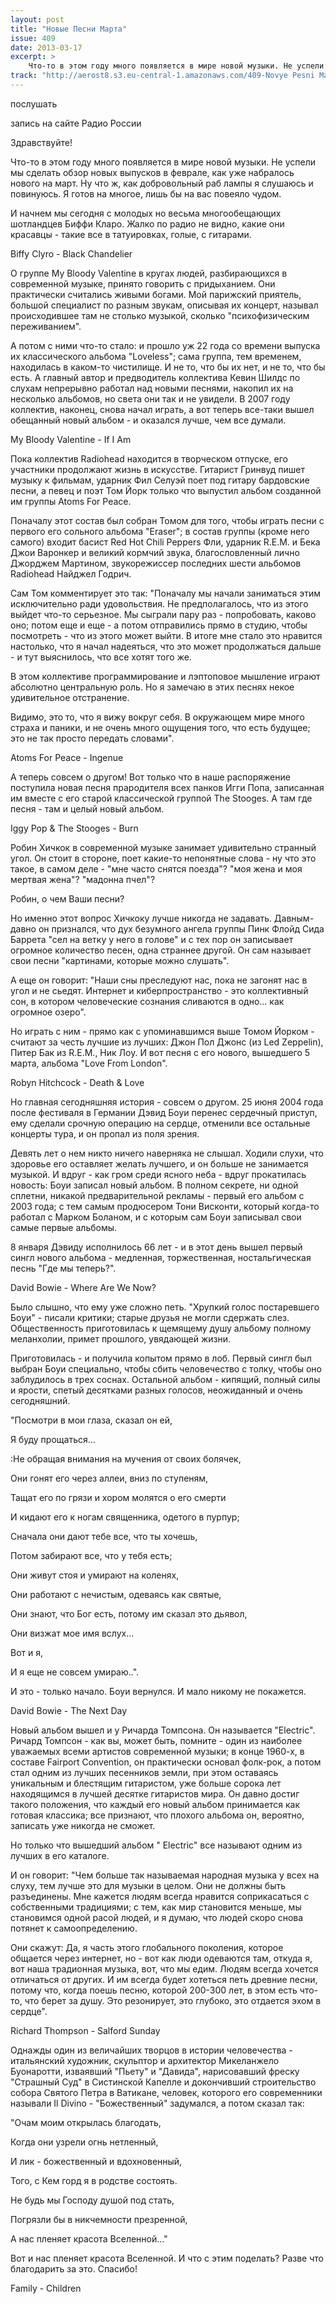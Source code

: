 ```yaml
---
layout: post
title: "Новые Песни Марта"
issue: 409
date: 2013-03-17
excerpt: >
    Что-то в этом году много появляется в мире новой музыки. Не успели мы сделать обзор новых выпусков в феврале, как уже набралось нового на март. Ну что ж, как добровольный раб лампы я слушаюсь и повинуюсь. Я готов на многое, лишь бы на вас повеяло чудом.
track: "http://aerost8.s3.eu-central-1.amazonaws.com/409-Novye Pesni Marta.mp3"
---
```


послушать

запись на сайте Радио России

Здравствуйте!

Что-то в этом году много появляется в мире новой музыки. Не успели мы сделать обзор новых выпусков в феврале, как уже набралось нового на март. Ну что ж, как добровольный раб лампы я слушаюсь и повинуюсь. Я готов на многое, лишь бы на вас повеяло чудом.

И начнем мы сегодня с молодых но весьма многообещающих шотландцев Биффи Кларо. Жалко по радио не видно, какие они красавцы - такие все в татуировках, голые, с гитарами.

Biffy Clyro - Black Chandelier

О группе My Bloody Valentine в кругах людей, разбирающихся в современной музыке, принято говорить с придыханием. Они практически считались живыми богами. Мой парижский приятель, большой специалист по разным звукам, описывая их концерт, называл происходившее там не столько музыкой, сколько "психофизическим переживанием".

А потом с ними что-то стало: и прошло уж 22 года со времени выпуска их классического альбома "Loveless"; сама группа, тем временем, находилась в каком-то чистилище. И не то, что бы их нет, и не то, что бы есть. А главный автор и предводитель коллектива Кевин Шилдс по слухам непрерывно работал над новыми песнями, накопил их на несколько альбомов, но света они так и не увидели. В 2007 году коллектив, наконец, снова начал играть, а вот теперь все-таки вышел обещанный новый альбом - и оказался лучше, чем все думали.

My Bloody Valentine - If I Am

Пока коллектив Radiohead находится в творческом отпуске, его участники продолжают жизнь в искусстве. Гитарист Гринвуд пишет музыку к фильмам, ударник Фил Селуэй поет под гитару бардовские песни, а певец и поэт Том Йорк только что выпустил альбом созданной им группы Atoms For Peace.

Поначалу этот состав был собран Томом для того, чтобы играть песни с первого его сольного альбома "Eraser"; в состав группы (кроме него самого) входит басист Red Hot Chili Peppers Фли, ударник R.E.M. и Бека Джои Варонкер и великий кормчий звука, благословленный лично Джорджем Мартином, звукорежиссер последних шести альбомов Radiohead Найджел Годрич.

Сам Том комментирует это так: "Поначалу мы начали заниматься этим исключительно ради удовольствия. Не предполагалось, что из этого выйдет что-то серьезное. Мы сыграли пару раз - попробовать, каково оно; потом еще и еще - а потом отправились прямо в студию, чтобы посмотреть - что из этого может выйти. В итоге мне стало это нравится настолько, что я начал надеяться, что это может продолжаться дальше - и тут выяснилось, что все хотят того же.

В этом коллективе программирование и лэптоповое мышление играют абсолютно центральную роль. Но я замечаю в этих песнях некое удивительное отстранение.

Видимо, это то, что я вижу вокруг себя. В окружающем мире много страха и паники, и не очень много ощущения того, что есть будущее; это не так просто передать словами".

Atoms For Peace - Ingenue

А теперь совсем о другом! Вот только что в наше распоряжение поступила новая песня прародителя всех панков Игги Попа, записанная им вместе с его старой классической группой The Stooges. А там где песня - там и целый новый альбом.

Iggy Pop & The Stooges - Burn

Робин Хичкок в современной музыке занимает удивительно странный угол. Он стоит в стороне, поет какие-то непонятные слова - ну что это такое, в самом деле - "мне часто снятся поезда"? "моя жена и моя мертвая жена"? "мадонна пчел"?

Робин, о чем Ваши песни?

Но именно этот вопрос Хичкоку лучше никогда не задавать. Давным-давно он признался, что дух безумного ангела группы Пинк Флойд Сида Баррета "сел на ветку у него в голове" и с тех пор он записывает огромное количество песен, одна страннее другой. Он сам называет свои песни "картинами, которые можно слушать".

А еще он говорит: "Наши сны преследуют нас, пока не загонят нас в угол и не сьедят. Интернет и киберпространство - это коллективный сон, в котором человеческие сознания сливаются в одно... как огромное озеро".

Но играть с ним - прямо как с упоминавшимся выше Томом Йорком - считают за честь лучшие из лучших: Джон Пол Джонс (из Led Zeppelin), Питер Бак из R.E.M., Ник Лоу. И вот песня с его нового, вышедшего 5 марта, альбома "Love From London".

Robyn Hitchcock - Death & Love

Но главная сегодняшняя история - совсем о другом. 25 июня 2004 года после фестиваля в Германии Дэвид Боуи перенес сердечный приступ, ему сделали срочную операцию на сердце, отменили все остальные концерты тура, и он пропал из поля зрения.

Девять лет о нем никто ничего наверняка не слышал. Ходили слухи, что здоровье его оставляет желать лучшего, и он больше не занимается музыкой. И вдруг - как гром среди ясного неба - вдруг прокатилась новость: Боуи записал новый альбом. В полном секрете, ни одной сплетни, никакой предварительной рекламы - первый его альбом с 2003 года; с тем самым продюсером Тони Висконти, который когда-то работал с Марком Боланом, и с которым сам Боуи записывал свои самые первые альбомы.

8 января Дэвиду исполнилось 66 лет - и в этот день вышел первый сингл нового альбома - медленная, торжественная, ностальгическая песнь "Где мы теперь?".

David Bowie - Where Are We Now?

Было слышно, что ему уже сложно петь. "Хрупкий голос постаревшего Боуи" - писали критики; старые друзья не могли сдержать слез. Общественность приготовилась к щемящему душу альбому полному меланхолии, примет прошлого, увядающей жизни.

Приготовилась - и получила копытом прямо в лоб. Первый сингл был выбран Боуи специально, чтобы сбить человечество с толку, чтобы оно заблудилось в трех соснах. Остальной альбом - кипящий, полный силы и ярости, спетый десятками разных голосов, неожиданный и очень сегодняшний.

"Посмотри в мои глаза, сказал он ей,

Я буду прощаться...

:Не обращая внимания на мучения от своих болячек,

Они гонят его через аллеи, вниз по ступеням,

Тащат его по грязи и хором молятся о его смерти

И кидают его к ногам священника, одетого в пурпур;

Сначала они дают тебе все, что ты хочешь,

Потом забирают все, что у тебя есть;

Они живут стоя и умирают на коленях,

Они работают с нечистым, одеваясь как святые,

Они знают, что Бог есть, потому им сказал это дьявол,

Они визжат мое имя вслух...

Вот и я,

И я еще не совсем умираю..".

И это - только начало. Боуи вернулся. И мало никому не покажется.

David Bowie - The Next Day

Новый альбом вышел и у Ричарда Томпсона. Он называется "Electric". Ричард Томпсон - как вы, может быть, помните - один из наиболее уважаемых всеми артистов современной музыки; в конце 1960-х, в составе Fairport Convention, он практически основал фолк-рок, а потом стал одним из лучших песенников земли, при этом оставаясь уникальным и блестящим гитаристом, уже больше сорока лет находящимся в лучшей десятке гитаристов мира. Он давно достиг такого положения, что каждый его новый альбом принимается как готовая классика; все признают, что плохого альбома он, вероятно, записать уже никогда не сможет.

Но только что вышедший альбом " Electric" все называют одним из лучших в его каталоге.

И он говорит: "Чем больше так называемая народная музыка у всех на слуху, тем лучше это для музыки в целом. Они не должны быть разъединены. Мне кажется людям всегда нравится соприкасаться с собственными традициями; с тем, как мир становится меньше, мы становимся одной расой людей, и я думаю, что людей скоро снова потянет к самоопределению.

Они скажут: Да, я часть этого глобального поколения, которое общается через интернет, но - вот как люди одеваются там, откуда я, вот наша традионная музыка, вот, что мы едим. Людям всегда хочется отличаться от других. И им всегда будет хотеться петь древние песни, потому что, когда поешь песню, которой 200-300 лет, в этом есть что-то, что берет за душу. Это резонирует, это глубоко, это отдается эхом в сердце".

Richard Thompson - Salford Sunday

Однажды один из величайших творцов в истории человечества - итальянский художник, скульптор и архитектор Микеланжело Буонаротти, изваявший "Пьету" и "Давида", нарисовавший фреску "Страшный Суд" в Систинской Капелле и докончивший строительство собора Святого Петра в Ватикане, человек, которого его современники называли Il Divino - "Божественный" задумался, а потом сказал так:

"Очам моим открылась благодать,

Когда они узрели огнь нетленный,

И лик - божественный и вдохновенный,

Того, с Кем горд я в родстве состоять.

Не будь мы Господу душой под стать,

Погрязли бы в никчемности презренной,

А нас пленяет красота Вселенной..."

Вот и нас пленяет красота Вселенной. И что с этим поделать? Разве что благодарить за это. Спасибо!

Family - Children
